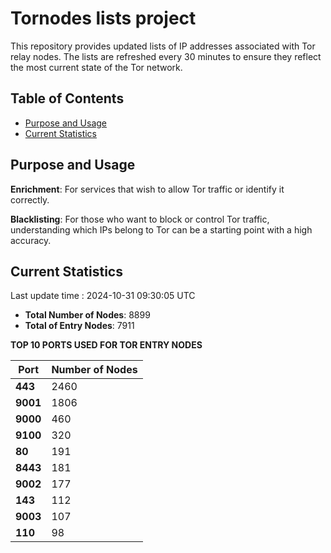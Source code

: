 # Tornodes lists project

This repository provides updated lists of IP addresses associated with Tor relay nodes. The lists are refreshed every 30 minutes to ensure they reflect the most current state of the Tor network.

## Table of Contents

- [Purpose and Usage](#purpose-and-usage)
- [Current Statistics](#current-statistics)


## Purpose and Usage

**Enrichment**: For services that wish to allow Tor traffic or identify it correctly.

**Blacklisting**: For those who want to block or control Tor traffic, understanding which IPs belong to Tor can be a starting point with a high accuracy.

## Current Statistics

Last update time : 2024-10-31 09:30:05 UTC

- **Total Number of Nodes**: 8899
- **Total of Entry Nodes**: 7911

**TOP 10 PORTS USED FOR TOR ENTRY NODES**

| **Port** | **Number of Nodes** |
|------|-----------------|
| **443**   | 2460  |
| **9001**   | 1806  |
| **9000**   | 460  |
| **9100**   | 320  |
| **80**   | 191  |
| **8443**   | 181  |
| **9002**   | 177  |
| **143**   | 112  |
| **9003**   | 107  |
| **110**   | 98  |


